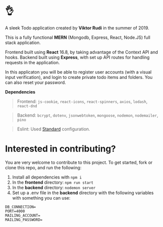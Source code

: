 # 👌

A sleek Todo application created by **Viktor Rudi** in the summer of 2019.

This is a fully functional **MERN** (Mongodb, Express, React, Node.JS) full stack application.

Frontend built using **React** 16.8, by taking advantage of the Context API and hooks.
Backend built using **Express**, with set up API routes for handling requests in the application.

In this applicaton you will be able to register user accounts (with a visual input verification), and login to create private todo items and folders. You can also reset your password.

**Dependencies**

> Frontend: `js-cookie`, `react-icons`, `react-spinners`, `axios`, `lodash`, `react-dnd`

> Backend: `bcrypt`, `dotenv`, `jsonwebtoken`, `mongoose`, `nodemon`, `nodemailer`, `pino`

> Eslint: Used [Standard](https://github.com/standard/eslint-config-standard) configuration.

# Interested in contributing?

You are very welcome to contribute to this project. To get started, fork or clone this repo, and run the following:

1. Install all dependencies with `npm i`
2. In the **frontend** directory: `npm run start`
3. In the **backend** directory: `nodemon server`
4. Set up a .env file in the **backend** directory with the following variables with something you can use:

```
DB_CONNECTION=
PORT=4000
MAILING_ACCOUNT=
MAILING_PASSWORD=
```
